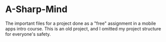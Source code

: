 # A-Sharp-Mind
The important files for a project done as a "free" assignment in a mobile apps intro course. This is an old project, and I omitted my project structure for everyone's safety.
